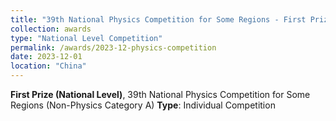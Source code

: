 ```yaml
---
title: "39th National Physics Competition for Some Regions - First Prize"
collection: awards
type: "National Level Competition"
permalink: /awards/2023-12-physics-competition
date: 2023-12-01
location: "China"
---
```


**First Prize (National Level)**, 39th National Physics Competition for Some Regions (Non-Physics Category A)
**Type**: Individual Competition
